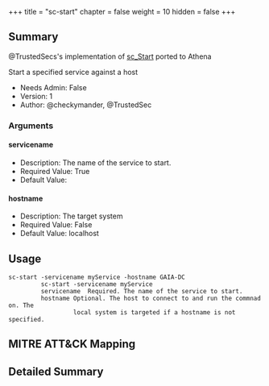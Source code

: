 +++
title = "sc-start"
chapter = false
weight = 10
hidden = false
+++

## Summary
@TrustedSecs's implementation of [sc_Start](https://github.com/trustedsec/CS-Remote-OPs-BOF) ported to Athena

Start a specified service against a host

- Needs Admin: False  
- Version: 1  
- Author: @checkymander, @TrustedSec  

### Arguments


#### servicename

- Description: The name of the service to start.
- Required Value: True 
- Default Value:  

#### hostname

- Description: The target system
- Required Value: False
- Default Value: localhost

## Usage

```
sc-start -servicename myService -hostname GAIA-DC
         sc-start -servicename myService
         servicename  Required. The name of the service to start.
         hostname Optional. The host to connect to and run the commnad on. The
                  local system is targeted if a hostname is not specified.
```

## MITRE ATT&CK Mapping

## Detailed Summary

